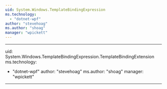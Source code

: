 ```yaml
---
uid: System.Windows.TemplateBindingExpression
ms.technology: 
  - "dotnet-wpf"
author: "stevehoag"
ms.author: "shoag"
manager: "wpickett"
---
```


---
uid: System.Windows.TemplateBindingExpression.TemplateBindingExtension
ms.technology: 
  - "dotnet-wpf"
author: "stevehoag"
ms.author: "shoag"
manager: "wpickett"
---
